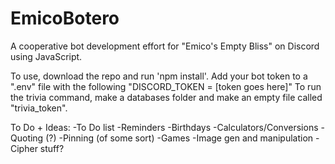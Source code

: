 # EmicoBotero
A cooperative bot development effort for "Emico's Empty Bliss" on Discord using JavaScript.


To use, download the repo and run 'npm install'. Add your bot token to a ".env" file with the following "DISCORD_TOKEN = [token goes here]"
To run the trivia command, make a databases folder and make an empty file called "trivia_token".

To Do + Ideas:
-To Do list
-Reminders
-Birthdays
-Calculators/Conversions
-Quoting (?)
-Pinning (of some sort)
-Games
-Image gen and manipulation
-Cipher stuff?
